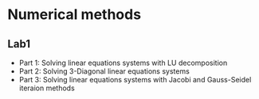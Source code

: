 # Numerical methods

## Lab1
* Part 1:  Solving linear equations systems with LU decomposition
* Part 2: Solving 3-Diagonal linear equations systems
* Part 3: Solving linear equations systems with Jacobi and Gauss-Seidel iteraion methods